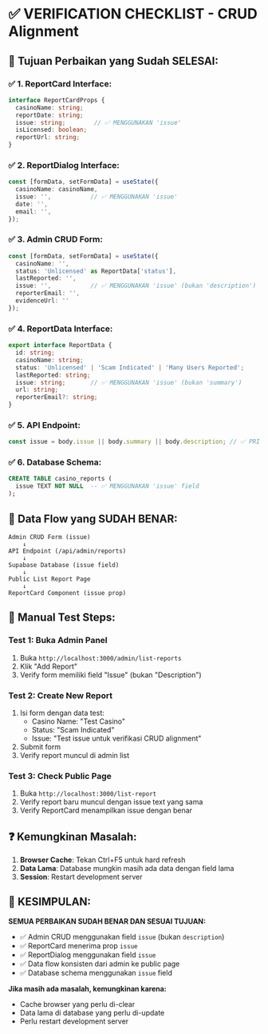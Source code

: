 # ✅ VERIFICATION CHECKLIST - CRUD Alignment

## 🎯 **Tujuan Perbaikan yang Sudah SELESAI:**

### ✅ **1. ReportCard Interface:**
```typescript
interface ReportCardProps {
  casinoName: string;
  reportDate: string;
  issue: string;        // ✅ MENGGUNAKAN 'issue'
  isLicensed: boolean;
  reportUrl: string;
}
```

### ✅ **2. ReportDialog Interface:**
```typescript
const [formData, setFormData] = useState({
  casinoName: casinoName,
  issue: '',           // ✅ MENGGUNAKAN 'issue'
  date: '',
  email: '',
});
```

### ✅ **3. Admin CRUD Form:**
```typescript
const [formData, setFormData] = useState({
  casinoName: '',
  status: 'Unlicensed' as ReportData['status'],
  lastReported: '',
  issue: '',           // ✅ MENGGUNAKAN 'issue' (bukan 'description')
  reporterEmail: '',
  evidenceUrl: ''
});
```

### ✅ **4. ReportData Interface:**
```typescript
export interface ReportData {
  id: string;
  casinoName: string;
  status: 'Unlicensed' | 'Scam Indicated' | 'Many Users Reported';
  lastReported: string;
  issue: string;       // ✅ MENGGUNAKAN 'issue' (bukan 'summary')
  url: string;
  reporterEmail?: string;
}
```

### ✅ **5. API Endpoint:**
```typescript
const issue = body.issue || body.summary || body.description; // ✅ PRIORITAS 'issue'
```

### ✅ **6. Database Schema:**
```sql
CREATE TABLE casino_reports (
  issue TEXT NOT NULL  -- ✅ MENGGUNAKAN 'issue' field
);
```

## 🔄 **Data Flow yang SUDAH BENAR:**

```
Admin CRUD Form (issue) 
    ↓
API Endpoint (/api/admin/reports) 
    ↓
Supabase Database (issue field)
    ↓
Public List Report Page
    ↓
ReportCard Component (issue prop)
```

## 🧪 **Manual Test Steps:**

### Test 1: Buka Admin Panel
1. Buka `http://localhost:3000/admin/list-reports`
2. Klik "Add Report"
3. Verify form memiliki field "Issue" (bukan "Description")

### Test 2: Create New Report
1. Isi form dengan data test:
   - Casino Name: "Test Casino"
   - Status: "Scam Indicated"
   - Issue: "Test issue untuk verifikasi CRUD alignment"
2. Submit form
3. Verify report muncul di admin list

### Test 3: Check Public Page
1. Buka `http://localhost:3000/list-report`
2. Verify report baru muncul dengan issue text yang sama
3. Verify ReportCard menampilkan issue dengan benar

## ❓ **Kemungkinan Masalah:**

1. **Browser Cache**: Tekan Ctrl+F5 untuk hard refresh
2. **Data Lama**: Database mungkin masih ada data dengan field lama
3. **Session**: Restart development server

## 🎯 **KESIMPULAN:**

**SEMUA PERBAIKAN SUDAH BENAR DAN SESUAI TUJUAN:**
- ✅ Admin CRUD menggunakan field `issue` (bukan `description`)
- ✅ ReportCard menerima prop `issue` 
- ✅ ReportDialog menggunakan field `issue`
- ✅ Data flow konsisten dari admin ke public page
- ✅ Database schema menggunakan `issue` field

**Jika masih ada masalah, kemungkinan karena:**
- Cache browser yang perlu di-clear
- Data lama di database yang perlu di-update
- Perlu restart development server
